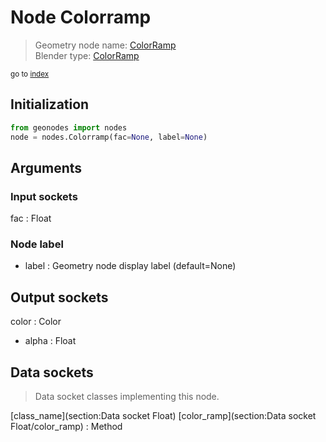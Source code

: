 
# Node Colorramp

> Geometry node name: [ColorRamp](https://docs.blender.org/manual/en/latest/modeling/geometry_nodes/material/colorramp.html)<br>
  Blender type: [ColorRamp](https://docs.blender.org/api/current/bpy.types.ShaderNodeValToRGB.html)
  
<sub>go to [index](/docs/index.md)</sub>

## Initialization

```python
from geonodes import nodes
node = nodes.Colorramp(fac=None, label=None)
```



## Arguments


### Input sockets

fac : Float

### Node label

- label : Geometry node display label (default=None)

## Output sockets

color : Color
- alpha : Float

## Data sockets

> Data socket classes implementing this node.
  
[class_name](section:Data socket Float) [color_ramp](section:Data socket Float/color_ramp) : Method

